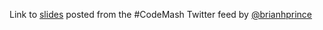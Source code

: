 Link to [slides](https://skydrive.live.com/view.aspx?resid=94EE1D8B873177EC!48631&app=PowerPoint&authkey=!ACbdcUjOY3li_Ck) posted from the #CodeMash Twitter feed by [@brianhprince](http://twitter.com/@brianhprince)
